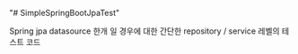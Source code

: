 "# SimpleSpringBootJpaTest" 

Spring jpa datasource 한개 일 경우에 대한 간단한 repository / service 레벨의 테스트 코드
